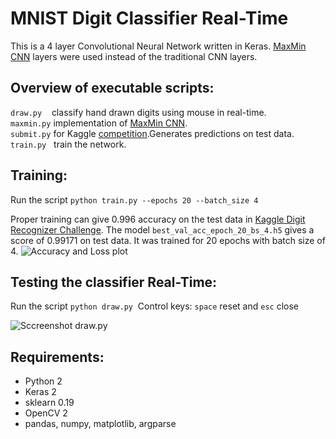 # MNIST Digit Classifier Real-Time

This is a 4 layer Convolutional Neural Network written in Keras. [MaxMin CNN](https://github.com/karandesai-96/maxmin-cnn) layers were used instead of the traditional CNN layers.  


## Overview of executable scripts:
`draw.py`   &nbsp;&nbsp;&nbsp;classify hand drawn digits using mouse in real-time.  
`maxmin.py` implementation of [MaxMin CNN](https://github.com/karandesai-96/maxmin-cnn).  
`submit.py` for Kaggle [competition](https://www.kaggle.com/c/digit-recognizer).Generates predictions on test data.  
`train.py`  &nbsp;&nbsp;train the network.  


## Training:

Run the script `python train.py --epochs 20 --batch_size 4`

Proper training can give 0.996 accuracy on the test data in [Kaggle Digit Recognizer Challenge](https://www.kaggle.com/c/digit-recognizer).
The model `best_val_acc_epoch_20_bs_4.h5` gives a score of 0.99171 on test data. It was trained for 20 epochs with batch size of 4. 
       ![Accuracy and Loss plot](https://github.com/sarathknv/mnist/blob/master/pics/epochs_20_bs_4.png)
       
       
       
## Testing the classifier Real-Time:
 Run the script `python draw.py` &nbsp;Control keys: `space` reset and `esc` close   
 
 ![Sccreenshot draw.py](https://github.com/sarathknv/mnist/blob/master/pics/one.png)

## Requirements:
* Python 2
* Keras 2
* sklearn 0.19
* OpenCV 2
* pandas, numpy, matplotlib, argparse
